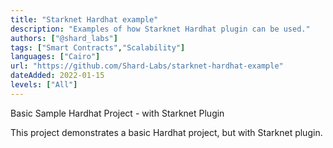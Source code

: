 ```yaml
---
title: "Starknet Hardhat example"
description: "Examples of how Starknet Hardhat plugin can be used."
authors: ["@shard_labs"]
tags: ["Smart Contracts","Scalability"]
languages: ["Cairo"]
url: "https://github.com/Shard-Labs/starknet-hardhat-example"
dateAdded: 2022-01-15
levels: ["All"]
---
```


Basic Sample Hardhat Project - with Starknet Plugin

This project demonstrates a basic Hardhat project, but with Starknet plugin.